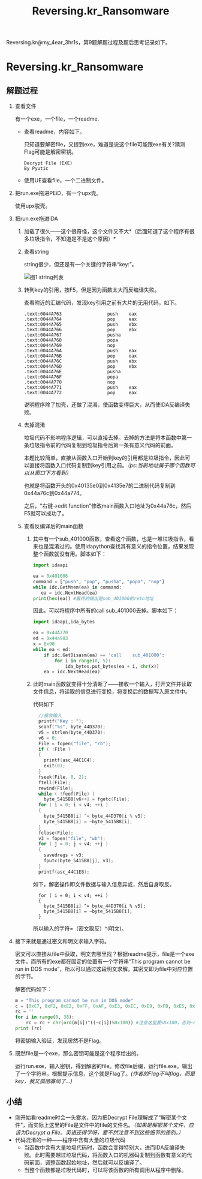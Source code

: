 ﻿---
layout: post
title: "Reversing.kr_Ransomware"
pubtime: 2019-5-14
updatetime: 2019-5-14
categories: Reverse
tags: WriteUp
---

Reversing.kr@my_4ear_3hr1s，第9题解题过程及题后思考记录如下。

# Reversing.kr_Ransomware

## 解题过程

1. 查看文件

   有一个exe，一个file，一个readme.

   * 查看readme，内容如下。

     只知道要解密file，又提到exe，难道是说这个file可能跟exe有关?猜测Flag可能是解密密钥。

     ```
     Decrypt File (EXE)
     By Pyutic
     ```

   * 使用UE查看file，一个二进制文件。

2. 把run.exe拖进PEiD，有一个upx壳。

   使用upx脱壳。

3. 把run.exe拖进IDA

   1. 加载了很久——这个很奇怪，这个文件又不大*（后面知道了这个程序有很多垃圾指令，不知道是不是这个原因）*

   2. 查看string

      string很少，但还是有一个关键的字符串“key:”。

      ![图1 string列表](https://chrishuppor.github.io/image/Snipaste_2019-05-14_11-06-25.PNG)

   3. 转到key的引用，按F5，但是因为函数太大而反编译失败。

      查看附近的汇编代码，发现key引用之前有大片的无用代码，如下。

      ```
      .text:0044A763                 push    eax
      .text:0044A764                 pop     eax
      .text:0044A765                 push    ebx
      .text:0044A766                 pop     ebx
      .text:0044A767                 pusha
      .text:0044A768                 popa
      .text:0044A769                 nop
      .text:0044A76A                 push    eax
      .text:0044A76B                 pop     eax
      .text:0044A76C                 push    ebx
      .text:0044A76D                 pop     ebx
      .text:0044A76E                 pusha
      .text:0044A76F                 popa
      .text:0044A770                 nop
      .text:0044A771                 push    eax
      .text:0044A772                 pop     eax
      ```

      说明程序除了加壳，还做了混淆，使函数变得巨大，从而使IDA反编译失败。

   4. 去掉混淆

      垃圾代码不影响程序逻辑，可以直接去掉。去掉的方法是将本函数中第一条垃圾指令前的代码复制到垃圾指令后第一条有意义代码的前面。

      本题比较简单，直接从函数入口开始到key的引用都是垃圾指令，因此可以直接将函数入口代码复制到key引用之前。*（ps:当前地址属于哪个函数可以从窗口下方看到）*

      也就是将函数开头的0x40135e0到0x4135e7的二进制代码复制到0x44a76c到0x44a774。

      之后，"右键->edit function"修改main函数入口地址为0x44a76c，然后F5就可以成功了。

   5. 查看反编译后的main函数

      1. 其中有一个sub_401000函数，查看这个函数，也是一堆垃圾指令，看来也是混淆过的。使用idapython查找其有意义的指令位置，结果发现整个函数就没有用。脚本如下：

         ```python
         import idaapi
         
         ea = 0x401006
         command = ["push", "pop", "pusha", "popa", "nop"]
         while idc.GetMnem(ea) in command:
         	ea = idc.NextHead(ea)
         print(hex(ea)) #最终的输出是sub_401000的retn地址
         ```

         因此，可以将程序中所有的call sub_401000去掉。脚本如下：

         ```python
         import idaapi,ida_bytes
         
         ea = 0x44A770
         ed = 0x44a983
         x = 0x90
         while ea < ed:
             if idc.GetDisasm(ea) == 'call    sub_401000':
                 for i in range(0, 5):
                     ida_bytes.put_bytes(ea + i, chr(x))
             ea = idc.NextHead(ea)
         ```

      2. 此时main函数就变得十分清晰了——接收一个输入，打开文件并读取文件信息，将读取的信息进行变换，将变换后的数据写入原文件中。

         代码如下

         ```c
           //接收输入
           printf("Key : ");
           scanf("%s", byte_44D370);
           v5 = strlen(byte_44D370);
           v6 = 0;
           File = fopen("file", "rb");
           if ( !File )
           {
             printf(asc_44C1C4);
             exit(0);
           }
           fseek(File, 0, 2);
           ftell(File);
           rewind(File);
           while ( !feof(File) )
             byte_5415B8[v6++] = fgetc(File);
           for ( i = 0; i < v4; ++i )
           {
             byte_5415B8[i] ^= byte_44D370[i % v5];
             byte_5415B8[i] = ~byte_5415B8[i];
           }
           fclose(File);
           v3 = fopen("file", "wb");
           for ( j = 0; j < v4; ++j )
           {
             savedregs = v3;
             fputc(byte_5415B8[j], v3);
           }
           printf(asc_44C1E8);
         ```

         如下，解密操作即文件数据与输入信息异或，然后自身取反。

         ```
           for ( i = 0; i < v4; ++i )
           {
             byte_5415B8[i] ^= byte_44D370[i % v5];
             byte_5415B8[i] = ~byte_5415B8[i];
           }
         ```

         所以输入的字符=（密文取反）^(明文)。

4. 接下来就是通过密文和明文求输入字符。

   密文可以直接从file中获取，明文去哪里找？根据readme提示，file是一个exe文件，而所有的exe都在固定的位置有一个字符串“This program cannot be run in DOS mode”，所以可以通过这段明文求解，其密文即为file中对应位置的字节。

   解密代码如下：

   ```python
   m = "This program cannot be run in DOS mode"
   c = [0xC7, 0xF2, 0xE2, 0xFF, 0xAF, 0xE3, 0xEC, 0xE9, 0xFB, 0xE5, 0xFB, 0xE1, 0xAC, 0xF0, 0xFB, 0xE5, 0xE2, 0xE0, 0xE7, 0xBE, 0xE4, 0xF9, 0xB7, 0xE8, 0xF9, 0xE2, 0xB3, 0xF3, 0xE5, 0xAC, 0xCB, 0xDC, 0xCD, 0xA6, 0xF1, 0xF8, 0xFE, 0xe9]
   rc = ''
   for i in range(0, 38):
       rc = rc + chr(ord(m[i])^((~c[i])%0x100)) #注意这里要%0x100，否则~c[i]大小会超过1B
   print (rc)
   ```

   将密钥输入验证，发现居然不是Flag。

5. 既然file是一个exe，那么密钥可能是这个程序给出的。

   运行run.exe，输入密钥，得到解密的file。修改file后缀，运行file.exe。输出了一个字符串，根据提示信息，这个就是Flag了。*(作者的Flag不叫flag，而是key，我又孤陋寡闻了...)*

## 小结

* 刚开始看readme时会一头雾水，因为把Decrypt File理解成了“解密某个文件”，而实际上这里的File是文件中的file的文件名。*（如果是解密某个文件，应该为Decrypt a File。英语还得学呀，要不然注意不到这些细节的差别。）*
* 代码混淆的一种——程序中含有大量的垃圾代码
  * 当函数中含有大量垃圾代码时，函数会变得特别大，进而IDA反编译失败。此时需要越过垃圾代码，将函数入口的机器码复制到函数有意义的代码前面，调整函数起始地址，然后就可以反编译了。
  * 当整个函数都是垃圾代码时，可以将该函数的所有调用从程序中删除。

